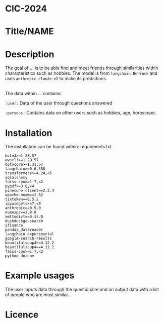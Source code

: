 # CIC-2024

# Title/NAME 

# Description
The goal of ... is to be able find and meet friends through similarities within characteristics such as hobbies. The model is from `langchain Bedrock` and uses `anthropic.claude-v2` to make its predictions. 
<br><br>

The data within ... contains: 

`:user:` Data of the user through questions answered <br>

`:persons:` Contains data on other users such as hobbies, age, horoscope. 

# Installation
The installation can be found within:
requiremnts.txt

```
boto3>=1.28.57
awscli>=1.29.57
botocore>=1.31.57
langchain>=0.0.350
transformers>=4.24,<5
sqlalchemy
faiss-cpu>=1.7,<2
pypdf>=3.8,<4
pinecone-client==2.2.4
apache-beam==2.52
tiktoken==0.5.2
ipywidgets>=7,<8
anthropic==0.9.0
numexpr==2.8.8
xmltodict==0.13.0
duckduckgo-search
yfinance
pandas_datareader
langchain_experimental
google-search-results
beautifulsoup4==4.12.2
beautifulsoup4==4.12.2
faiss-cpu>=1.7,<2
python-dotenv
```

# Example usages 
The user inputs data through the questionaire and an output data with a list of people who are most similar. 

# Licence 
